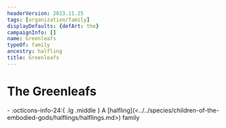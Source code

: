 ```yaml
---
headerVersion: 2023.11.25
tags: [organization/family]
displayDefaults: {defArt: the}
campaignInfo: []
name: Greenleafs
typeOf: family
ancestry: halfling
title: Greenleafs
---
```

# The Greenleafs
<div class="grid cards ext-narrow-margin ext-one-column" markdown>
-
   :octicons-info-24:{ .lg .middle } A [halfling](<../../species/children-of-the-embodied-gods/halflings/halflings.md>) family  
</div>



